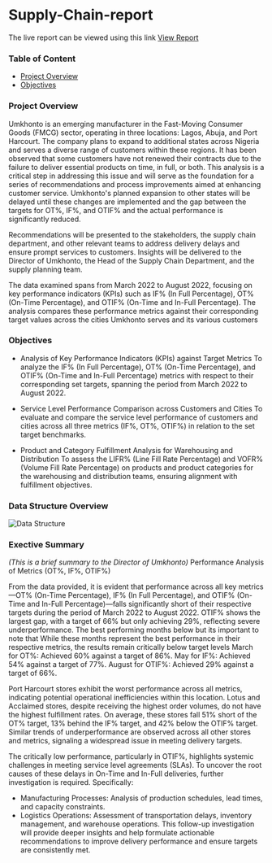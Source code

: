 # Supply-Chain-report

The live report can be viewed using this link [View Report](https://app.powerbi.com/view?r=eyJrIjoiYzEwMzA0ZDUtYzg1MS00MzA2LTlhZDAtZWEyM2E3ZmE5ZDViIiwidCI6ImNlMGY1MjRmLTY3NWMtNDZmMy04NTYyLWQ4N2U1NDk2MWNhZSJ9@blank)

### Table of Content
-  [Project Overview](#project-Overview)
-  [Objectives](#Objectives)




### Project Overview
Umkhonto is an emerging manufacturer in the Fast-Moving Consumer Goods (FMCG) sector, operating in three locations: Lagos, Abuja, and Port Harcourt. The company plans to expand to additional states across Nigeria and serves a diverse range of customers within these regions. It has been observed that some customers have not renewed their contracts due to the failure to deliver essential products on time, in full, or both. This analysis is a critical step in addressing this issue and will serve as the foundation for a series of recommendations and process improvements aimed at enhancing customer service. Umkhonto's planned expansion to other states will be delayed until these changes are implemented and the gap between the targets for OT%, IF%, and OTIF% and the actual performance is significantly reduced.

Recommendations will be presented to the stakeholders, the supply chain department, and other relevant teams to address delivery delays and ensure prompt services to customers. Insights will be delivered to the Director of Umkhonto, the Head of the Supply Chain Department, and the supply planning team.

The data examined spans from March 2022 to August 2022, focusing on key performance indicators (KPIs) such as IF% (In Full Percentage), OT% (On-Time Percentage), and OTIF% (On-Time and In-Full Percentage). The analysis compares these performance metrics against their corresponding target values across the cities Umkhonto serves and its various customers


### Objectives
- Analysis of Key Performance Indicators (KPIs) against Target Metrics
To analyze the IF% (In Full Percentage), OT% (On-Time Percentage), and OTIF% (On-Time and In-Full Percentage) metrics with respect to their corresponding set targets, spanning the period from March 2022 to August 2022.

- Service Level Performance Comparison across Customers and Cities
To evaluate and compare the service level performance of customers and cities across all three metrics (IF%, OT%, OTIF%) in relation to the set target benchmarks.

- Product and Category Fulfillment Analysis for Warehousing and Distribution
To assess the LIFR% (Line Fill Rate Percentage) and VOFR% (Volume Fill Rate Percentage) on products and product categories for the warehousing and distribution teams, ensuring alignment with fulfillment objectives.


### Data Structure Overview
![Data Structure](https://github.com/user-attachments/assets/560d4327-a907-49b1-9d85-3ac493a7a6a3) 


### Exective Summary 
*(This is a brief summary to the Director of Umkhonto)*
Performance Analysis of Metrics (OT%, IF%, OTIF%)

From the data provided, it is evident that performance across all key metrics—OT% (On-Time Percentage), IF% (In Full Percentage), and OTIF% (On-Time and In-Full Percentage)—falls significantly short of their respective targets during the period of March 2022 to August 2022.
OTIF% shows the largest gap, with a target of 66% but only achieving 29%, reflecting severe underperformance.
The best performing months below but its important to note that While these months represent the best performance in their respective metrics, the results remain critically below target levels
March for OT%: Achieved 60% against a target of 86%.
May for IF%: Achieved 54% against a target of 77%.
August for OTIF%: Achieved 29% against a target of 66%.

Port Harcourt stores exhibit the worst performance across all metrics, indicating potential operational inefficiencies within this location.
Lotus and Acclaimed stores, despite receiving the highest order volumes, do not have the highest fulfillment rates.
On average, these stores fall 51% short of the OT% target, 13% behind the IF% target, and 42% below the OTIF% target.
Similar trends of underperformance are observed across all other stores and metrics, signaling a widespread issue in meeting delivery targets.

The critically low performance, particularly in OTIF%, highlights systemic challenges in meeting service level agreements (SLAs). To uncover the root causes of these delays in On-Time and In-Full deliveries, further investigation is required. Specifically:
- Manufacturing Processes: Analysis of production schedules, lead times, and capacity constraints.
- Logistics Operations: Assessment of transportation delays, inventory management, and warehouse operations.
This follow-up investigation will provide deeper insights and help formulate actionable recommendations to improve delivery performance and ensure targets are consistently met.








